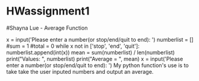 # HWassignment1
#Shayna Lue - Average Function 

x = input('Please enter a number(or stop/end/quit to end): ')
numberlist = []
#sum = 1
#total = 0
while x not in ['stop', 'end', 'quit']:
    numberlist.append(int(x))
    mean = sum(numberlist)  / len(numberlist)
    print("Values: ", numberlist)
    print("Average = ", mean)
    x = input('Please enter a number(or stop/end/quit to end): ')
My python function's use is to take take the user inputed numbers and output an average. 

